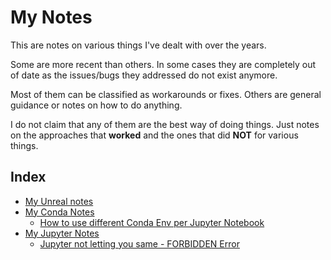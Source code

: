 # My Notes

This are notes on various things I've dealt with over the years. 

Some are more recent than others. In some cases they are completely out of date as the issues/bugs they addressed do not exist anymore. 

Most of them can be classified as workarounds or fixes. Others are general guidance or notes on how to do anything. 

I do not claim that any of them are the best way of doing things. Just notes on the approaches that **worked** and the ones that did **NOT** for various things. 

## Index

- [My Unreal notes](./Unreal/Unreal_notes.md)
- [My Conda Notes](./CondaJupyter/CondaJup.md)
    - [How to use different Conda Env per Jupyter Notebook](./CondaJupyter/CondaJup.md#how-to-use-different-conda-environments-per-jupyter-notebook)
    <!-- - [Next Solution](./CondaJupyter/CondaJup.md#next-solution) -->
- [My Jupyter Notes](./Jupyter/Jupyter_notes.md)
    - [Jupyter not letting you same - FORBIDDEN Error](./Jupyter/Jupyter_notes.md#head1234)

